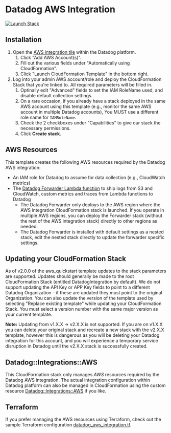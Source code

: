 # Datadog AWS Integration

[![Launch Stack](https://s3.amazonaws.com/cloudformation-examples/cloudformation-launch-stack.png)](https://console.aws.amazon.com/cloudformation/home#/stacks/create/review?stackName=datadog&templateURL=https://datadog-cloudformation-template.s3.amazonaws.com/aws/v2.0.6/main_v2.yaml)
  
## Installation

1. Open the [AWS integration tile](https://app.datadoghq.com/account/settings#integrations/amazon-web-services) within the Datadog platform.
   1. Click "Add AWS Account(s)".
   1. Fill out the various fields under "Automatically using CloudFormation".
   1. Click "Launch CloudFormation Template" in the bottom right.
1. Log into your admin AWS account/role and deploy the CloudFormation Stack that you're linked to. All required parameters will be filled in.
   1. Optinally edit "Advanced" fields to set the IAM RoleName used, and disable default collection settings.
   1. On a rare occasion, if you already have a stack deployed in the same AWS account using this template (e.g., monitor the same AWS account in multiple Datadog accounts), You MUST use a different role name for `IAMRoleName`.
   1. Check the 2 checkboxes under "Capabilities" to give our stack the necessary permissions.
   1. Click **Create stack**.

## AWS Resources

This template creates the following AWS resources required by the Datadog AWS integration:

- An IAM role for Datadog to assume for data collection (e.g., CloudWatch metrics)
- The [Datadog Forwarder Lambda function](https://github.com/DataDog/datadog-serverless-functions/tree/master/aws/logs_monitoring) to ship logs from S3 and CloudWatch, custom metrics and traces from Lambda functions to Datadog
  - The Datadog Forwarder only deploys to the AWS region where the AWS integration CloudFormation stack is launched. If you operate in multiple AWS regions, you can deploy the Forwarder stack (without the rest of the AWS integration stack) directly to other regions as needed.
  - The Datadog Forwarder is installed with default settings as a nested stack, edit the nested stack directly to update the forwarder specific settings.

## Updating your CloudFormation Stack

As of v2.0.0 of the aws_quickstart template updates to the stack parameters are supported. Updates should generally be made to the root CloudFormation Stack (entitled DatadogIntegration by default). We do not support updating the API Key or APP Key fields to point to a different Datadog Organization - if these are updated they must point to the original Organization. You can also update the version of the template used by selecting "Replace existing template" while updating your CloudFormation Stack. You must select a version number with the same major version as your current template.

**Note:** Updating from v1.X.X -> v2.X.X is not supported. If you are on v1.X.X you can delete your original stack and recreate a new stack with the v2.X.X template, however this is dangerous as you will be deleting your Datadog integration for this account, and you will experience a temporary service disruption in Datadog until the v2.X.X stack is successfully created.

## Datadog::Integrations::AWS

This CloudFormation stack only manages *AWS* resources required by the Datadog AWS integration. The actual integration configuration within Datadog platform can also be managed in CloudFormation using the custom resource [Datadog::Integrations::AWS](https://github.com/DataDog/datadog-cloudformation-resources/tree/master/datadog-integrations-aws-handler) if you like.

## Terraform

If you prefer managing the AWS resources using Terraform, check out the sample Terraform configuration [datadog_aws_integration.tf](datadog_aws_integration.tf).
